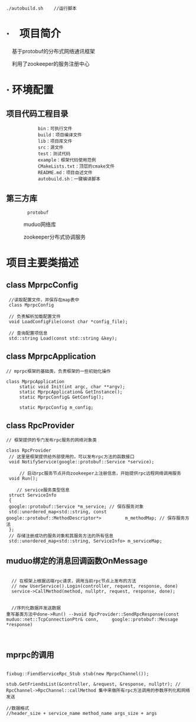 ```
./autobuild.sh    //运行脚本
```

# ·    项目简介

    基于protobuf的分布式网络通讯框架

    利用了zookeeper的服务注册中心

# ·    环境配置

##        项目代码工程目录
```
            bin：可执行文件
            build：项目编译文件
            lib：项目库文件
            src：源文件
            test：测试代码
            example：框架代码使用范例
            CMakeLists.txt：顶层的cmake文件
            README.md：项目自述文件
            autobuild.sh：一键编译脚本
```
            
##         第三方库

            protobuf      

            muduo网络库

            zookeeper分布式协调服务
           
# 项目主要类描述

## class MprpcConfig

```
 //读取配置文件，并保存在map表中
 class MprpcConfig
 
 // 负责解析加载配置文件
 void LoadConfigFile(const char *config_file);
 
 // 查询配置项信息
 std::string Load(const std::string &key);
```

## class MprpcApplication

```
// mprpc框架的基础类，负责框架的一些初始化操作

class MprpcApplication
     static void Init(int argc, char **argv);
     static MprpcApplication& GetInstance();
     static MprpcConfig& GetConfig();

     static MprpcConfig m_config;
```

## class RpcProvider

```
// 框架提供的专门发布rpc服务的网络对象类

class RpcProvider
 // 这里是框架提供给外部使用的，可以发布rpc方法的函数接口
 void NotifyService(google::protobuf::Service *service);

     // 启动rpc服务节点并向zookeeper上注册信息，开始提供rpc远程网络调用服务
 void Run();

    // service服务类型信息
 struct ServiceInfo
 {
 google::protobuf::Service *m_service; // 保存服务对象
 std::unordered_map<std::string, const google::protobuf::MethodDescriptor*>         m_methodMap; // 保存服务方法
 };
 // 存储注册成功的服务对象和其服务方法的所有信息
 std::unordered_map<std::string, ServiceInfo> m_serviceMap;
```

## muduo绑定的消息回调函数OnMessage

```

  // 在框架上根据远端rpc请求，调用当前rpc节点上发布的方法
  // new UserService().Login(controller, request, response, done)
  service->CallMethod(method, nullptr, request, response, done);


  //序列化数据并发送数据
重写基类方法中done->Run() --》void RpcProvider::SendRpcResponse(const muduo::net::TcpConnectionPtr& conn,     google::protobuf::Message *response)

    
```

## mprpc的调用

```

fixbug::FiendServiceRpc_Stub stub(new MprpcChannel());

stub.GetFriendsList(&controller, &request, &response, nullptr); // RpcChannel->RpcChannel::callMethod 集中来做所有rpc方法调用的参数序列化和网络发送

//数据格式
//header_size + service_name method_name args_size + args

```

